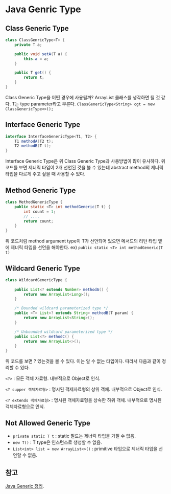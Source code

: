 # Java Genric Type

## Class Generic Type

~~~ java
class ClassGenricType<T> {
    private T a;

    public void setA(T a) {
        this.a = a;
    }

    public T get() {
        return t;
    }
}
~~~

Class Generic Type을 어떤 경우에 사용될까? ArrayList 클래스를 생각하면 될 것 같다. T는 type parameter라고 부른다.
`ClassGenericType<String> cgt = new ClassGenericType<>();`

## Interface Generic Type

~~~ java
interface InterfaceGenericType<T1, T2> {
    T1 methodA(T2 t);
    T2 methodB(T t);
}
~~~

Interface Generic Type은 위 Class Generic Type과 사용방법이 많이 유사하다. 위 코드를 보면 제너릭 타입이 2개 선언된 것을 볼 수 있는데 abstract method의 제너릭 타입을 다르게 주고 싶을 때 사용할 수 있다.

## Method Generic Type

~~~ java
class MethodGenericType {
    public static <T> int methodGeneric(T t) {
        int count = 1;
        // ....
        return count;
    }
}
~~~

위 코드처럼 method argument type이 T가 선언되어 있으면 메서드의 리턴 타입 옆에 제너릭 타입을 선언을 해야한다. ex) `public static <T> int methodGeneric(T t)`

## Wildcard Generic Type

~~~ java
class WildcardGenericType {
    
    public List<? extends Number> methodA() {
        return new ArrayList<Long>();
    }

    /* Bounded wildcard parameterized type */
    public <T> List<? extends String> methodB(T param) {
        return new ArrayList<String>();
    }

    /* Unbounded wildcard parameterized type */
    public List<?> methodC() {
        return new ArrayList<>();
    }
}
~~~

위 코드를 보면 ? 있는것을 볼 수 있다. 이는 알 수 없는 타입이다. 따라서 다음과 같이 정리할 수 있다.

`<?>` :  모든 객체 자료형. 내부적으로 Object로 인식.

`<? supper 객체자료형>` : 명시된 객제자료형의 상위 객체. 내부적으로 Object로 인식.

`<? extends 객체자료형>` : 명시된 객체자료형을 상속한 하위 객체. 내부적으로 명시된 객체자료형으로 인식.

## Not Allowed Generic Type

* `private static T t` : static 필드는 제너릭 타입을 가질 수 없음.
* `new T()` : T type은 인스턴스로 생성할 수 없음.
* `List<int> list = new ArrayList<>()` : primitive 타입으로 제너릭 타입을 선언할 수 없음.


## 참고
[Java Generic 정리](http://lng1982.tistory.com/240).